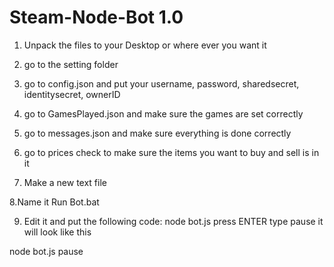 # Steam-Node-Bot 1.0

1. Unpack the files to your Desktop or where ever you want it

2. go to the setting folder

3. go to config.json and put your username, password, sharedsecret, identitysecret, ownerID

4. go to GamesPlayed.json and make sure the games are set correctly

5. go to messages.json and make sure everything is done correctly 

6. go to prices check to make sure the items you want to buy and  sell is in it 

7. Make a new text file

8.Name it Run Bot.bat

9. Edit it and put the following code: node bot.js press ENTER  type pause
it will look like this 

node bot.js
pause